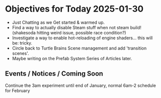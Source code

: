 # Objectives for Today 2025-01-30

- Just Chatting as we Get started & warmed up.
- Find a way to actually disable Steam stuff when not steam build! (shakesoda hitting weird issue, possible race condition?)
- Investigate a way to enable hot-reloading of engine shaders... this will be: tricky.
- Circle back to Turtle Brains Scene management and add 'transition scenes'.
- Maybe writing on the Prefab System Series of Articles later.

## Events / Notices / Coming Soon

Continue the 3am experiment until end of January, normal 6am-2 schedule for February
